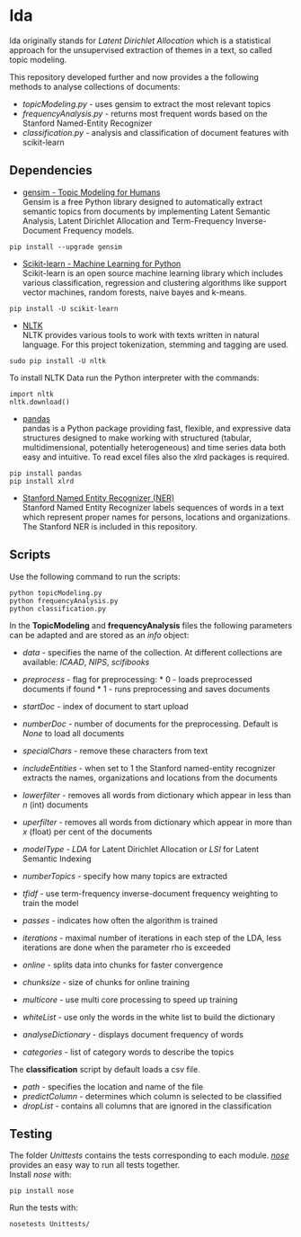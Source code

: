 # lda

lda originally stands for *Latent Dirichlet Allocation* which is a statistical approach for the unsupervised extraction of themes in a text, so called topic modeling.

This repository developed further and now provides a the following methods to analyse collections of documents:
 * *topicModeling.py* - uses gensim to extract the most relevant topics
 * *frequencyAnalysis.py* - returns most frequent words based on the Stanford Named-Entity Recognizer
 * *classification.py* - analysis and classification of document features with scikit-learn
 
## Dependencies

* [gensim - Topic Modeling for Humans](https://radimrehurek.com/gensim/install.html) <br />
Gensim is a free Python library designed to automatically extract semantic topics from documents by implementing Latent Semantic Analysis, Latent Dirichlet Allocation and Term-Frequency Inverse-Document Frequency models.
```
pip install --upgrade gensim
```
* [Scikit-learn - Machine Learning for Python](http://scikit-learn.org/stable/install.html) <br />
Scikit-learn is an open source machine learning library which includes various classification, regression and clustering algorithms like support vector machines, random forests, naive bayes and k-means.
```
pip install -U scikit-learn
```
* [NLTK](http://www.nltk.org/install.html) <br />
NLTK provides various tools to work with texts written in natural language. For this project tokenization, stemming and tagging are used.
```
sudo pip install -U nltk
``` 

To install NLTK Data run the Python interpreter with the commands:
```
import nltk
nltk.download()
```
* [pandas](http://pandas.pydata.org/pandas-docs/stable/install.html) <br />
pandas is a Python package providing fast, flexible, and expressive data structures designed to make working with structured (tabular, multidimensional, potentially heterogeneous) and time series data both easy and intuitive. To read excel files also the xlrd packages is required.
```
pip install pandas
pip install xlrd
```
* [Stanford Named Entity Recognizer (NER)](http://nlp.stanford.edu/software/CRF-NER.shtml) <br />
Stanford Named Entity Recognizer labels sequences of words in a text which represent proper names for persons, locations and organizations. The Stanford NER is included in this repository.


## Scripts
Use the following command to run the scripts:
```
python topicModeling.py
python frequencyAnalysis.py
python classification.py
```
In the **TopicModeling** and **frequencyAnalysis** files the following parameters can be adapted and are stored as an *info* object:
* *data* - specifies the name of the collection. At different collections are available: *ICAAD*, *NIPS*, *scifibooks*
* *preprocess* - flag for preprocessing: * 0 - loads preprocessed documents if found * 1 - runs preprocessing and saves documents
* *startDoc* - index of document to start upload
* *numberDoc* - number of documents for the preprocessing. Default is *None* to load all documents
* *specialChars* - remove these characters from text
* *includeEntities* - when set to 1 the Stanford named-entity recognizer extracts the names, organizations and locations from the documents
* *lowerfilter* - removes all words from dictionary which appear in less than *n* (int) documents
* *uperfilter* - removes all words from dictionary which appear in more than *x* (float) per cent of the documents
* *modelType* - *LDA* for Latent Dirichlet Allocation or *LSI* for Latent Semantic Indexing
* *numberTopics* - specify how many topics are extracted
* *tfidf* - use term-frequency inverse-document frequency weighting to train the model
* *passes* - indicates how often the algorithm is trained
* *iterations* - maximal number of iterations in each step of the LDA, less iterations are done when the parameter rho is exceeded
* *online* - splits data into chunks for faster convergence
* *chunksize* - size of chunks for online training
* *multicore* - use multi core processing to speed up training


* *whiteList* - use only the words in the white list to build the dictionary 
* *analyseDictionary* - displays document frequency of words
* *categories* - list of category words to describe the topics


The **classification** script by default loads a csv file.
* *path* - specifies the location and name of the file
* *predictColumn* - determines which column is selected to be classified
* *dropList* - contains all columns that are ignored in the classification


## Testing
The folder *Unittests* contains the tests corresponding to each module. [*nose*](http://nose.readthedocs.org/) provides an easy way to run all tests together. <br  />
Install *nose* with:
```
pip install nose
```
Run the tests with:
```
nosetests Unittests/
```
